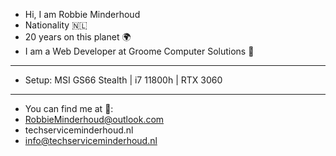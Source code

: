 - Hi, I am Robbie Minderhoud
- Nationality 🇳🇱
- 20 years on this planet 🌍
- I am a Web Developer at Groome Computer Solutions 💼
----------------------------------------------------
- Setup: MSI GS66 Stealth | i7 11800h | RTX 3060
----------------------------------------------------
- You can find me at 📧:
- RobbieMinderhoud@outlook.com
- techserviceminderhoud.nl
- info@techserviceminderhoud.nl

